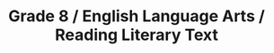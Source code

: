 ---
title: "Grade 8 / English Language Arts / Reading Literary Text"
subject: "ela"
grade: "8"
area: "rlt"
next_steps:
  - instructions: "Ask your student to read a story and explain how its theme is developed through elements like characters, events, or settings. Discuss how the author uses particular words or phrases to achieve effects. Have your student read literary texts from different genres like traditional stories and modern novels."
  - instructions: "Ask your student to read a story and explain how its theme is developed through elements like characters, events, or settings. Ask your student to explain how the author uses different points of view to create effects such as humor or tension. Have your student read literary texts from different genres."
  - instructions: "Ask your student to read a story and explain how the characters and plot develop the theme. Ask your student to analyze how the author uses different points of view to create effects. Have your student analyze how a modern work draws on a traditional story."
---